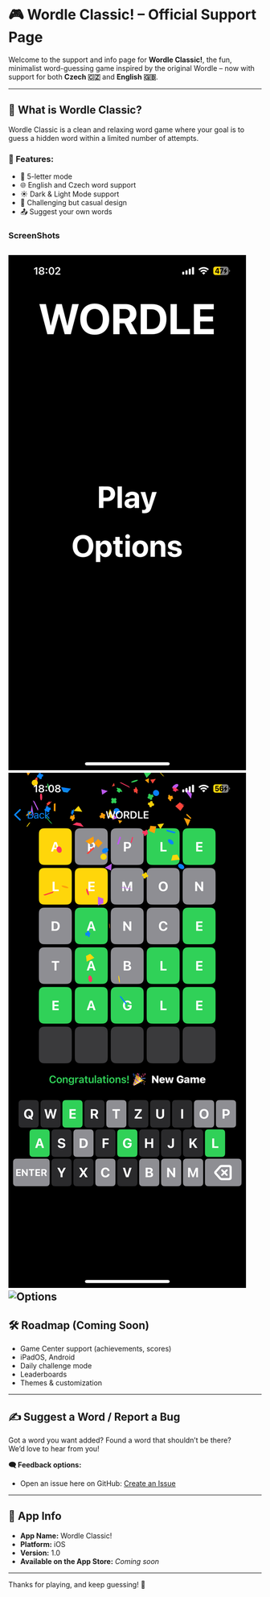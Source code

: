 # 🎮 Wordle Classic! – Official Support Page

Welcome to the support and info page for **Wordle Classic!**, the fun, minimalist word-guessing game inspired by the original Wordle – now with support for both **Czech 🇨🇿** and **English 🇬🇧**.

---

## 🧩 What is Wordle Classic?

Wordle Classic is a clean and relaxing word game where your goal is to guess a hidden word within a limited number of attempts.

### 🔹 Features:
- 📝 5-letter mode  
- 🌐 English and Czech word support  
- ☀️ Dark & Light Mode support  
- 🧠 Challenging but casual design  
- 📤 Suggest your own words


### ScreenShots
![Main Menu](screenshots/main.png) ![Game](screenshots/game.png) ![Options](screenshots/options.png) 
---

## 🛠️ Roadmap (Coming Soon)
- Game Center support (achievements, scores)
- iPadOS, Android  
- Daily challenge mode  
- Leaderboards  
- Themes & customization

---

## ✍️ Suggest a Word / Report a Bug

Got a word you want added? Found a word that shouldn’t be there?  
We’d love to hear from you!

**🗨️ Feedback options:**
- Open an issue here on GitHub: [Create an Issue](https://krystofslama.github.io/wordle-support/issues.html)

---

## 📱 App Info

- **App Name:** Wordle Classic!  
- **Platform:** iOS  
- **Version:** 1.0  
- **Available on the App Store:** _Coming soon_

---

Thanks for playing, and keep guessing! 🎉  
